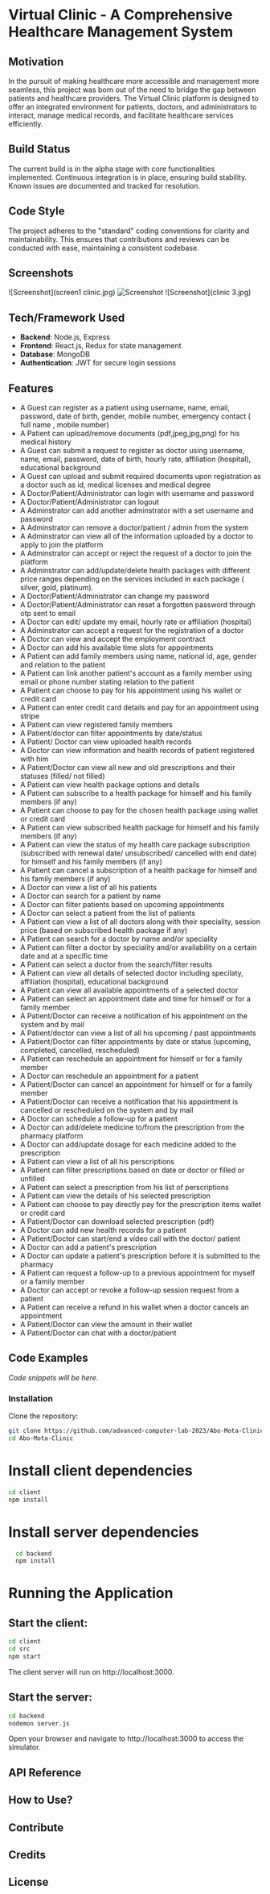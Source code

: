 # Virtual Clinic - A Comprehensive Healthcare Management System

## Motivation

In the pursuit of making healthcare more accessible and management more seamless, this project was born out of the need to bridge the gap between patients and healthcare providers. The Virtual Clinic platform is designed to offer an integrated environment for patients, doctors, and administrators to interact, manage medical records, and facilitate healthcare services efficiently.

## Build Status

The current build is in the alpha stage with core functionalities implemented. Continuous integration is in place, ensuring build stability. Known issues are documented and tracked for resolution.

## Code Style

The project adheres to the "standard" coding conventions for clarity and maintainability. This ensures that contributions and reviews can be conducted with ease, maintaining a consistent codebase.

## Screenshots

![Screenshot](screen1 clinic.jpg)
![Screenshot](clinic2.jpg)
![Screenshot](clinic 3.jpg)


## Tech/Framework Used

- **Backend**: Node.js, Express
- **Frontend**: React.js, Redux for state management
- **Database**: MongoDB
- **Authentication**: JWT for secure login sessions



## Features

- A Guest can register as a patient using username, name, email, password, date of birth, gender, mobile number, emergency contact ( full name , mobile number)
- A Patient can upload/remove documents (pdf,jpeg,jpg,png) for his medical history
- A Guest can submit a request to register as doctor using username, name, email, password, date of birth, hourly rate, affiliation (hospital), educational background
- A Guest can upload and submit required documents upon registration as a doctor such as id, medical licenses and medical degree 
- A Doctor/Patient/Administrator can login with username and password
- A Doctor/Patient/Administrator can logout
- A Adminstrator can add another adminstrator with a set username and password
- A Adminstrator can remove a doctor/patient / admin from the system
- A Adminstrator can view all of the information uploaded by a doctor to apply to join the platform
- A Adminstrator can accept or reject the request of a doctor to join the platform
- A Adminstrator can add/update/delete health packages with different price ranges depending on the services included in each package ( silver, gold, platinum).
- A Doctor/Patient/Administrator can change my password
- A Doctor/Patient/Administrator can  reset a forgotten password through otp sent to email
- A Doctor can edit/ update my email, hourly rate or affiliation (hospital)
- A Adminstrator can accept a request for the registration of a doctor
- A Doctor can view and accept the employment contract
- A Doctor can add his available time slots for appointments
- A Patient can add family members using name, national id, age, gender and relation to the patient 
- A Patient can link another patient's account as a family member using email or phone number stating relation to the patient
- A Patient can choose to pay for his appointment using his wallet or credit card
- A Patient can enter credit card details and pay for an appointment using stripe
- A Patient can view registered family members
- A Patient/doctor can filter appointments by date/status
- A Patient/ Doctor can view uploaded health records 
- A Doctor can view information and health records of patient registered with him
- A Patient/Doctor can view all new and old prescriptions and their statuses (filled/ not filled)
- A Patient can view health package options and details
- A Patient can subscribe to a health package for himself and his family members (if any)
- A Patient can choose to pay for the chosen health package using wallet or credit card 
- A Patient can view subscribed health package  for himself and his family members (if any)
- A Patient can view the status of my health care package subscription (subscribed with renewal date/ unsubscribed/ cancelled with end date)  for himself and his family members (if any)
- A Patient can cancel a subscription of a health package  for himself and his family members (if any)
- A Doctor can view a list of all his patients
- A Doctor can search for a patient by name
- A Doctor can filter patients based on upcoming appointments
- A Doctor can select a patient from the list of patients
- A Patient can view a list of all doctors along with their speciality, session price (based on subscribed health package if any)
- A Patient can search for a doctor by name and/or speciality 
- A Patient can filter  a doctor by speciality and/or availability on a certain date and at a specific time
- A Patient can select a doctor from the search/filter results 
- A Patient can view all details of selected doctor including specilaty, affiliation (hospital), educational background 
- A Patient can view all available appointments of a selected doctor
- A Patient can select an appointment date and time for himself or for a family member
- A Patient/Doctor can receive a notification of his appointment on the system and by mail 
- A Patient/doctor can view a list of all his upcoming / past appointments
- A Patient/Doctor can filter appointments by date or status (upcoming, completed, cancelled, rescheduled)
- A Patient can reschedule an appointment for himself or for a family member
- A Doctor can reschedule an appointment for a patient
- A Patient/Doctor can cancel an appointment for himself or for a family member
- A Patient/Doctor can receive a notification that his appointment is cancelled or rescheduled on the system and by mail 
- A Doctor can schedule a follow-up for a patient
- A Doctor can add/delete medicine to/from the prescription from the pharmacy platform
- A Doctor can add/update dosage for each medicine added to the prescription
- A Patient can view a list of all his perscriptions
- A Patient can filter prescriptions based on date or doctor or filled or unfilled
- A Patient can select a prescription from his list of perscriptions
- A Patient can view the details of his selected prescription
- A Patient can choose to pay directly pay for the prescription items wallet or credit card
- A Patient/Doctor can download selected prescription (pdf) 
- A Doctor can add new health records for a patient
- A Patient/Doctor can start/end a video call with the doctor/ patient
- A Doctor can add a patient's prescription
- A Doctor can update a patient's prescription before it is submitted to the pharmacy
- A Patient can request a follow-up to a previous appointment for myself or a family member
- A Doctor can accept or revoke a follow-up session request from a patient
- A Patient can receive a refund in his wallet when a doctor cancels an appointment
- A Patient/Doctor can view the amount in their wallet
- A Patient/Doctor can chat with a doctor/patient


## Code Examples

*Code snippets will be  here.*

### Installation

Clone the repository:

   ```bash
   git clone https://github.com/advanced-computer-lab-2023/Abo-Mota-Clinic.git
   cd Abo-Mota-Clinic
   ```
   
# Install client dependencies

  ```bash
  cd client
  npm install
```
# Install server dependencies
  ```bash
    cd backend
    npm install
```
# Running the Application
## Start the client:
 ```bash
cd client
cd src
npm start
```
The client server will run on http://localhost:3000.
## Start the server:
 ```bash
cd backend
nodemon server.js
 ```

Open your browser and navigate to http://localhost:3000 to access the simulator.



## API Reference



## How to Use?



## Contribute



## Credits



## License


